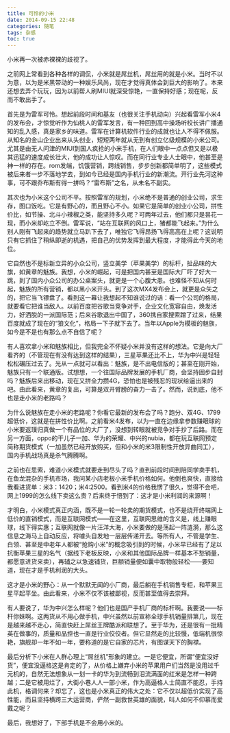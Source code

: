 ```yaml
---
title: 可怜的小米
date: 2014-09-15 22:48
categories: 随笔
tags: 杂感
toc: true
---
```

小米再一次被赤裸裸的歧视了。

之前网上常看到各种各样的调侃，小米就是屌丝机，屌丝用的就是小米。当时不以为意，以为是米黑带动的一种娱乐风尚，现在才觉得真体会到巨大的影响了。本来还想去弄个玩玩，因为以前帮人刷MIUI就深受惊艳，一直保持好感；现在呢，反而不敢出手了。

首先是为雷军可怜。想起前段时间和基友（也很关注手机动向）兴起看雷军小米4的发布会，才惊觉听作为仙桃人的雷军发言，有一种回到高中操场听校长讲广播通知的乱入感，真是家乡的味道。雷军在计算机软件行业的成就也让人不得不佩服。从知名的金山企业出来从头创业，短短两年就从无到有创立亿级规模的小米公司。尤其是由无人问津的MIUI到国人疯抢的小米手机，在人们眼中一点点但又是以极其迅猛的速度成长壮大，他的成功让人惊叹。而在同行业专业人士眼中，他甚至是神一样的存在。rom发端，饥饿营销，跨线销售，步步创新都简单明了，这些模式被后来者一步不落地学去，到如今已经是国内手机行业的新潮流。开行业先河这种事，可不跟乔布斯有得一拼吗？“雷布斯”之名，从未名不副实。

其次也为小米这个公司不平。按照雷军的规划，小米绝不是普通的创业公司，求生存，图口饭吃。它是有野心的，而且野心不小。如果它是简单的创业小公司，拼性价比，如节操、北斗小辣椒之类，能坚持多久呢？可两年过去，他们都只是昙花一现，而小米却屹立不倒。雷军说，“站在互联网的风口上，猪都能飞起来。”为什么别人刚有飞起来的趋势就立马趴下去了，唯独它飞得昂扬飞得高高在上呢？这说明只有它抓住了稍纵即逝的机遇，把自己的优势发挥到最大程度，才能得此今天的地位。

它自然也不是标新立异的小众公司，竖立美学（苹果美学）的标杆，扯品味的大旗，如黄章的魅族。我想，小米的崛起，可是把国内甚至是国际大厂吓了好大一跳，到了国内小众公司的办公桌案头，就更是一个心腹大患。也难怪不知从何时起，魅族的所有营销，都以黑小米开头。到了这次MX4发布会上，就更是众矢之的，把它当飞镖盘了。看到这一幕让我想起不知谁说过的话：看一个公司的格局，就要看它把谁当敌人。以前百度把谷歌当竞争对手，企业文化宽容自由，焕发活力，好洒脱的一派国际范；后来谷歌退出中国了，360携自家搜索蹭了过来，结果百度就成了现在的“狼文化”，格局一下子就下去了。当年以Apple为模板的魅族，如今是不是也有那么点不自信了呢？

有人喜欢拿小米和魅族相比，但我完全不怀疑小米并没有这样的想法。它是向大厂看齐的（不管现在有没有达到这样的结果），三星苹果还比不上，华为中兴是轻轻松松碾压过去了。光从一点就可以看出：魅族，是不出电信版的；甚至在刚开始，魅族只有一个联通版。试想想，一个往国际品牌发展的手机厂商，会坚持固步自封吗？魅族后来出移动，现在又拼全力攒4G，恐怕也是被残忍的现状给逼出来的吧。由此看来，黄章的复出，可算是双开臂膀的奋力一击了。然而，说到底，他不也是走小米的老路吗？

为什么说魅族在走小米的老路呢？你看它最新的发布会了吗？跑分、双4G、1799超低价，这就是在拼性价比啊。之前看米4发布，以为一直在边缘拿参数赚眼球的小米要返璞归真做一个有品位的大厂了，没想到转眼就被竞争对手抄了后路。而在另一方面，oppo的干儿子一加、华为的荣耀、中兴的nubia，都在玩互联网预定简称期货模式（一加虽然已经开放购买，但和小米的米3限制性开放异曲同工），国内手机战场真是杀气腾腾啊。

之前也在思索，难道小米模式就要走到尽头了吗？直到前段时间到陪同学卖手机，在鱼龙混杂的手机市场，我问某小店老板小米手机价格如何。他倒也爽快，直接给我看进货单：米3：1420；米4:2500。看到米4的价格我愣了很久，觉得不会吧，网上1999的怎么线下卖这么贵？后来终于悟到了：这才是小米利润的来源啊！

才明白，小米模式真正内涵，既不是一轮一轮卖的期货模式，也不是绕开终端网上低价的直销模式，而是互联网模式——在这里，互联网思维的含义是，线上赚眼球，线下得实惠；互联网就像一片汪洋大海，小米要做的是荡起一阵涟漪，那么这信息之海马上自动反应，将噱头自发地一层层传递开去。等所有人，不管是学生、白领、甚至是中老年人都被“抢购小米”的概念吸引到的时候，小米早已经有了足以抗衡苹果三星的名气（据线下老板反映，小米和其他国际品牌一样基本不愁销量，都愿意进货来卖），再辅之以急速铺货，巨额销量便如囊中取物般轻松——要知道，现在才是手机利润的大头。

这才是小米的野心：从一个默默无闻的小厂商，最后躺在手机销售专柜，和苹果三星平起平坐。由此看来，小米不仅不该被鄙视，反而甚至值得去崇拜。

有人要说了，华为中兴怎么样呢？他们也是国产手机厂商的标杆啊。我要说——标杆你妹啊。这两货从不用心做手机，中兴虽然以前宣称全球手机销量排第几，现在是越来越不走心，简直快赶上屌丝王牌酷派和联想了。至于华为，还是很有一批精英在做事的，质量和品控也一直是行业佼佼者。但它显然走的比较慢，低端机很惊艳，旗舰却一年不如一年，要称道的是它自家的芯片，有图谋天下的胸襟。

最后分析下小米在人群心理上“屌丝机”形象的建立。一是它便宜，所谓“便宜没好货”，便宜没逼格这是肯定的了，从价格上嫌弃小米的苹果用户们当然是没用过千元机的，自然无法想象从一划一卡的华为到流畅到泪流满面的红米是怎样一种跨越；二是它被用烂了，大街小巷人人一部小米，作为高逼格人士简直不能忍，手持此机，格调何来？却忘了，这也是小米真正的伟大之处：它不仅以超低价实现了高性能，而且坚持横跨三大运营商，俨然一副救世英雄的面貌，叫人如何不仰慕而爱戴之呢？

最后，我想好了，下部手机是不会用小米的。

